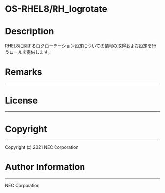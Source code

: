 OS-RHEL8/RH_logrotate
=======================================================
# Description
RHEL8に関するログローテーション設定についての情報の取得および設定を行うロールを提供します。

# Remarks
-------

# License
-------

# Copyright
---------
Copyright (c) 2021 NEC Corporation

# Author Information
------------------
NEC Corporation
